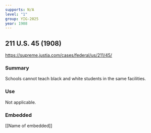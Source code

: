 ```yaml
---
supports: N/A
level: "1"
group: YIG-2025
year: 1908
---
```

## 211 U.S. 45 (1908)

https://supreme.justia.com/cases/federal/us/211/45/

### Summary

Schools cannot teach black and white students in the same facilities. 

### Use

Not applicable.

### Embedded

[[Name of embedded]]